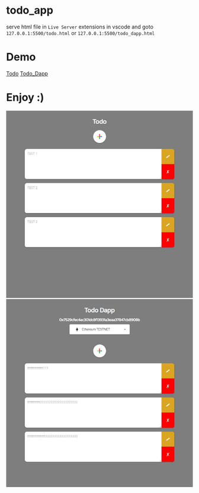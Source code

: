 # todo_app
serve html file in `Live Server` extensions in vscode and goto `127.0.0.1:5500/todo.html` or `127.0.0.1:5500/todo_dapp.html`
# Demo
[Todo](https://nodered.demowebs.store/aofserver/todo.html)
[Todo_Dapp](https://nodered.demowebs.store/aofserver/todo_dapp.html)

# Enjoy :)
![](https://github.com/aofserver/todo_app/blob/main/todo.jpg)
![](https://github.com/aofserver/todo_app/blob/main/todo_dapp.jpg)
